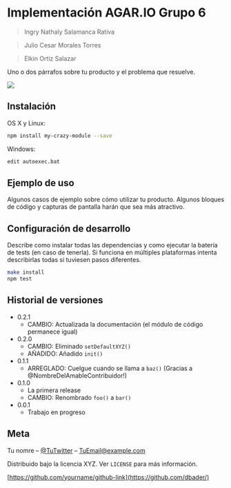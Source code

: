 # Implementación AGAR.IO  Grupo 6

> Ingry Nathaly Salamanca Rativa

> Julio Cesar Morales Torres

> Elkin Ortiz Salazar

Uno o dos párrafos sobre tu producto y el problema que resuelve.

![](../header.png)

## Instalación

OS X y Linux:

```sh
npm install my-crazy-module --save
```

Windows:

```sh
edit autoexec.bat
```

## Ejemplo de uso

Algunos casos de ejemplo sobre cómo utilizar tu producto. Algunos bloques de código y capturas de pantalla harán que sea más atractivo.

## Configuración de desarrollo

Describe como instalar todas las dependencias y como ejecutar la batería de tests (en caso de tenerla). Si funciona en múltiples plataformas intenta describirlas todas si tuviesen pasos diferentes.

```sh
make install
npm test
```

## Historial de versiones

* 0.2.1
    * CAMBIO: Actualizada la documentación (el módulo de código permanece igual)
* 0.2.0
    * CAMBIO: Eliminado `setDefaultXYZ()`
    * AÑADIDO: Añadido `init()`
* 0.1.1
    * ARREGLADO: Cuelgue cuando se llama a `baz()` (Gracias a  @NombreDelAmableContribuidor!)
* 0.1.0
    * La primera release
    * CAMBIO: Renombrado `foo()` a `bar()`
* 0.0.1
    * Trabajo en progreso

## Meta

Tu nomre – [@TuTwitter](https://twitter.com/dbader_org) – TuEmail@example.com

Distribuido bajo la licencia XYZ. Ver ``LICENSE`` para más información.

[https://github.com/yourname/github-link](https://github.com/dbader/)

[npm-image]: https://img.shields.io/npm/v/datadog-metrics.svg?style=flat-square
[npm-url]: https://npmjs.org/package/datadog-metrics
[npm-downloads]: https://img.shields.io/npm/dm/datadog-metrics.svg?style=flat-square
[travis-image]: https://img.shields.io/travis/dbader/node-datadog-metrics/master.svg?style=flat-square
[travis-url]: https://travis-ci.org/dbader/node-datadog-metrics


